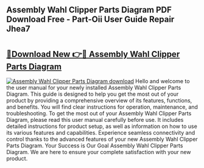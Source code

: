 ## Assembly Wahl Clipper Parts Diagram PDF Download Free - Part-Oii User Guide Repair Jhea7

# <h2><a href="http://dfsae5.blite.top/?on=Assembly+Wahl+Clipper+Parts+Diagram">🔗Download New 👉🔴 Assembly Wahl Clipper Parts Diagram</a></h2>

[![Assembly Wahl Clipper Parts Diagram download](https://i.imgur.com/lujVjoI.png)](http://dfsae5.blite.top/?on=Assembly+Wahl+Clipper+Parts+Diagram)
Hello and welcome to the user manual for your newly installed Assembly Wahl Clipper Parts Diagram. This guide is designed to help you get the most out of your product by providing a comprehensive overview of its features, functions, and benefits. You will find clear instructions for operation, maintenance, and troubleshooting. To get the most out of your Assembly Wahl Clipper Parts Diagram, please read this user manual carefully before use. It includes detailed instructions for product setup, as well as information on how to use its various features and capabilities. Experience seamless connectivity and control thanks to the advanced features of your new Assembly Wahl Clipper Parts Diagram. Your Success is Our Goal Assembly Wahl Clipper Parts Diagram. We are here to ensure your complete satisfaction with your new product.

